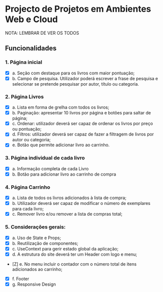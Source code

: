 # Projecto de Projetos em Ambientes Web e Cloud

NOTA: LEMBRAR DE VER OS TODOS

## Funcionalidades

### 1. Página inicial

* [X]  a. Seção com destaque para os livros com maior pontuação;
* [X]  b. Campo de pesquisa. Utilizador poderá escrever a frase de pesquisa e selecionar se pretende pesquisar por autor, título ou categoria.

### 2. Página Livros

* [X]  a. Lista em forma de grelha com todos os livros;
* [X]  b. Paginação: apresentar 10 livros por página e botões para saltar de página;
* [X]  c. Ordenar: utilizador deverá ser capaz de ordenar os livros por preço ou pontuação;
* [X]  d. Filtros: utilizador deverá ser capaz de fazer a filtragem de livros por autor ou categoria;
* [X]  e. Botão que permite adicionar livro ao carrinho.

### 3. Página individual de cada livro

* [X]  a. Informação completa de cada Livro
* [X]  b. Botão para adicionar livro ao carrinho de compra

### 4. Página Carrinho

* [X]  a. Lista de todos os livros adicionados à lista de compra;
* [X]  b. Utilizador deverá ser capaz de modificar o número de exemplares para cada livro;
* [X]  c. Remover livro e/ou remover a lista de compras total;

### 5. Considerações gerais:

* [X]  a. Uso de State e Props;
* [X]  b. Reutilização de componentes;
* [X]  c. UseContext para gerir estado global da aplicação;
* [X]  d. A estrutura do site deverá ter um Header com logo e menu;
* [Z]  e. No menu incluir o contador com o número total de itens adicionados ao carrinho;
* [X]  f. Footer
* [X]  g. Responsive Design
